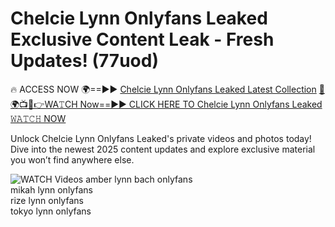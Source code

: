 # Chelcie Lynn Onlyfans Leaked Exclusive Content Leak - Fresh Updates! (77uod)

🔥 ACCESS NOW 🌍==►► <a href="https://tinyurl.com/3fjeunct" rel="nofollow">Chelcie Lynn Onlyfans Leaked Latest Collection</a></h3>
[🔴🌍📺📱👉WA𝚃CH Now==►► CLICK HERE TO Chelcie Lynn Onlyfans Leaked 𝚆𝙰𝚃𝙲𝙷 NOW](https://tinyurl.com/3fjeunct)

Unlock Chelcie Lynn Onlyfans Leaked's private videos and photos today! Dive into the newest 2025 content updates and explore exclusive material you won’t find anywhere else.


<a href="https://tinyurl.com/3fjeunct" rel="nofollow" data-target="animated-image.originalLink"><img src="https://camo.githubusercontent.com/8a4f000d20f83aca3bf7ec5f350d767afa0574a8a352519fd8cfa583a6f93a33/68747470733a2f2f692e696d6775722e636f6d2f644a486b345a712e676966" alt="WATCH Videos" data-canonical-src="https://i.imgur.com/dJHk4Zq.gif" style="max-width: 100%; display: inline-block;" data-target="animated-image.originalImage"></a>
amber lynn bach onlyfans<br>
mikah lynn onlyfans<br>
rize lynn onlyfans<br>
tokyo lynn onlyfans